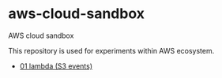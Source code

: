 # aws-cloud-sandbox
AWS cloud sandbox

This repository is used for experiments within AWS ecosystem.

- [01 lambda (S3 events)](01-lambda-s3-events)
